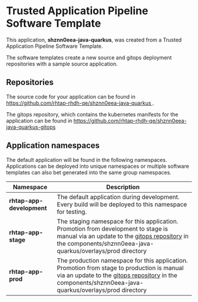 # Trusted Application Pipeline Software Template

This application, **shznn0eea-java-quarkus**, was created from a Trusted Application Pipeline Software Template.

The software templates create a new source and gitops deployment repositories with a sample source application. 

## Repositories

The source code for your application can be found in [https://github.com/rhtap-rhdh-qe/shznn0eea-java-quarkus ](https://github.com/rhtap-rhdh-qe/shznn0eea-java-quarkus ).
 
The gitops repository, which contains the kubernetes manifests for the application can be found in 
[https://github.com/rhtap-rhdh-qe/shznn0eea-java-quarkus-gitops ](https://github.com/rhtap-rhdh-qe/shznn0eea-java-quarkus-gitops ) 

## Application namespaces 

The default application will be found in the following namespaces. Applications can be deployed into unique namespaces or multiple software templates can also bet generated into the same group namespaces.  

|  Namespace   |  Description   |  
| -------- | -------- |   
| **rhtap-app-development** | The default application during development. Every build will be deployed to this namespace for testing. | 
| **rhtap-app-stage** | The staging namespace for this application. Promotion from development to stage is manual via an update to the [gitops repository](https://github.com/rhtap-rhdh-qe/shznn0eea-java-quarkus-gitops ) in the components/shznn0eea-java-quarkus/overlays/prod directory |  
| **rhtap-app-prod** | The production namespace for this application. Promotion from stage to production is manual via an update to the [gitops repository](https://github.com/rhtap-rhdh-qe/shznn0eea-java-quarkus-gitops ) in the components/shznn0eea-java-quarkus/overlays/prod directory | 